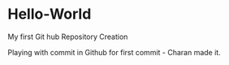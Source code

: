 # Hello-World
My first Git hub Repository  Creation

Playing with commit in Github for first commit - Charan made it.
